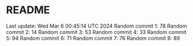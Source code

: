 # README

Last update: Wed Mar  6 00:45:14 UTC 2024
Random commit 1: 78
Random commit 2: 14
Random commit 3: 53
Random commit 4: 33
Random commit 5: 94
Random commit 6: 71
Random commit 7: 76
Random commit 8: 89
